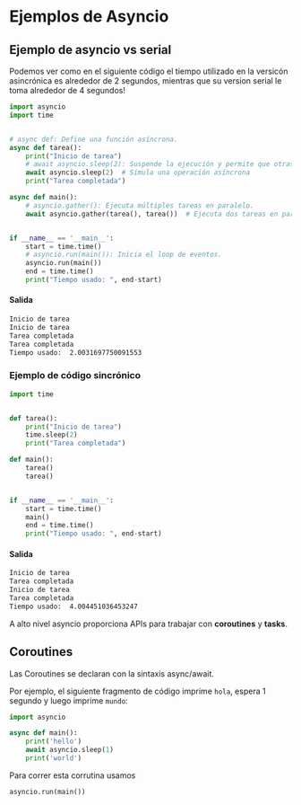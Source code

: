 # Ejemplos de Asyncio

## **Ejemplo de asyncio vs serial**

Podemos ver como en el siguiente código el tiempo utilizado en la versicón asincrónica es alrededor de 2 segundos, mientras que su version serial le toma alrededor de 4 segundos!

```python title="Ejemplo con Asyncio" linenums="1"
import asyncio
import time


# async def: Define una función asíncrona.
async def tarea():
    print("Inicio de tarea")
    # await asyncio.sleep(2): Suspende la ejecución y permite que otras tareas corran mientras espera.
    await asyncio.sleep(2)  # Simula una operación asíncrona
    print("Tarea completada")

async def main():
    # asyncio.gather(): Ejecuta múltiples tareas en paralelo.
    await asyncio.gather(tarea(), tarea())  # Ejecuta dos tareas en paralelo


if __name__ == '__main__':
    start = time.time()
    # asyncio.run(main()): Inicia el loop de eventos.
    asyncio.run(main())
    end = time.time()
    print("Tiempo usado: ", end-start)
```

#### Salida

```bash title="Salida"
Inicio de tarea
Inicio de tarea
Tarea completada
Tarea completada
Tiempo usado:  2.0031697750091553
```

### **Ejemplo de código sincrónico**

```python title="Ejemplo sincrónico" linenums="1"
import time


def tarea():
    print("Inicio de tarea")
    time.sleep(2)
    print("Tarea completada")

def main():
    tarea()
    tarea()


if __name__ == '__main__':
    start = time.time()
    main()
    end = time.time()
    print("Tiempo usado: ", end-start)
```

#### Salida

```bash
Inicio de tarea
Tarea completada
Inicio de tarea
Tarea completada
Tiempo usado:  4.004451036453247
```


A alto nivel asyncio proporciona APIs para trabajar con **coroutines** y **tasks**.

## Coroutines

Las Coroutines se declaran con la sintaxis async/await.

Por ejemplo, el siguiente fragmento de código imprime `hola`, espera 1 segundo y luego imprime `mundo`:

```python
import asyncio

async def main():
    print('hello')
    await asyncio.sleep(1)
    print('world')
```

Para correr esta corrutina usamos

```python
asyncio.run(main())
```